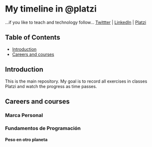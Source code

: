 # My timeline in @platzi

...if you like to teach and technology follow...
[Twittter](https://twitter.com/alexredondo) | [LinkedIn](https://www.linkedin.com/in/alexander-fabian-redondo-florez-990596b/) | [Platzi](https://platzi.com/@alexredondo/)

## Table of Contents

- [Introduction](#introduction)
- [Careers and courses](#careers-and-courses)

<!-- - [latest version URL support](#latest-version-url-support)
- [API usage](#api-usage)
- [Extensions, Plugins, Resources](#extensions-plugins-resources)
- [Contributors](#contributors)
- [Sponsors](#sponsors)
- [License](#license)
 -->

## Introduction

This is the main repository. My goal is to record all exercises in classes Platzi and watch the progress as time passes.


## Careers and courses

### Marca Personal

### Fundamentos de Programación

#### Peso en otro planeta
